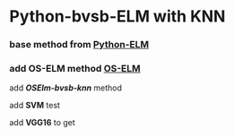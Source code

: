Python-bvsb-ELM with KNN
===============
### base method from  [Python-ELM](https://github.com/dclambert/Python-ELM)
### add OS-ELM method [OS-ELM](https://blog.csdn.net/google19890102/article/details/45273309)

add **_OSElm-bvsb-knn_** method 

add  **SVM** test

add **VGG16** to get 
